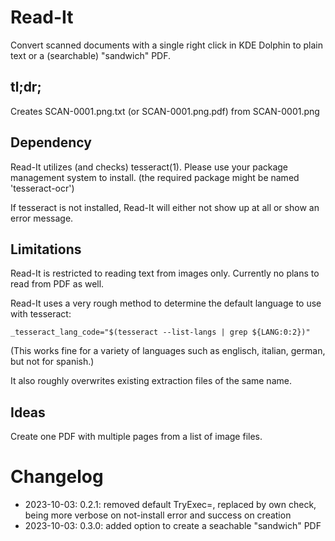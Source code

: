 # Read-It

Convert scanned documents with a single right click in KDE Dolphin to plain text or a (searchable) "sandwich" PDF.

## tl;dr;

Creates SCAN-0001.png.txt (or SCAN-0001.png.pdf) from SCAN-0001.png

## Dependency

Read-It utilizes (and checks) tesseract(1). Please use your package management system to install.
(the required package might be named 'tesseract-ocr')

If tesseract is not installed, Read-It will either not show up at all or show an error message.

## Limitations

Read-It is restricted to reading text from images only. Currently no plans to read from PDF as well.

Read-It uses a very rough method to determine the default language to use with tesseract:

    _tesseract_lang_code="$(tesseract --list-langs | grep ${LANG:0:2})"

(This works fine for a variety of languages such as englisch, italian, german, but not for spanish.)

It also roughly overwrites existing extraction files of the same name.

## Ideas

Create one PDF with multiple pages from a list of image files.

# Changelog

* 2023-10-03: 0.2.1: removed default TryExec=, replaced by own check, being more verbose on not-install error and success on creation
* 2023-10-03: 0.3.0: added option to create a seachable "sandwich" PDF

